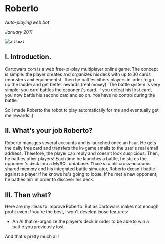 Roberto
=======

*Auto-playing web bot*

*January 2011*

![alt text](http://oi40.tinypic.com/se0wn9.jpg)

I. Introduction.
----

Cartowars.com is a web free-to-play multiplayer online game.
The concept is simple: the player creates and organizes his deck with up to 30 cards (monsters and equipments).
Then he battles others players in order to go up the ladder and get better rewards (real money).
The battle system is very simple: you card battles the opponent's card. If you defeat his first card, you now battle his second card and so on. You have no control during the battle.

So I made Roberto the robot to play automatically for me and eventually get me rewards :)

II. What's your job Roberto?
----

Roberto manages several accounts and is launched once an hour.
He gets the daily free card and transfers the in-game emails to the user's real email address. Therefore, the player can reply and doesn't look suspicious.
Then, he battles other players! Each time he launches a battle, he stores the opponent's deck into a MySQL database.
Thanks to his cross-accounts shared memory and his integrated battle simulator, Roberto doesn't battle against a player if he knows he's going to loose.
If he met a new opponent, he battles him in order to discover his deck.

III. Then what?
----

Here are my ideas to improve Roberto. But as Cartowars makes not enough profit even if you're the best, I won't develop those features:
- An AI that re-organize the player's deck in order to be able to win a battle you previously lost.

And that's pretty much all!
